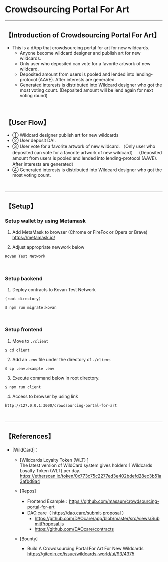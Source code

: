 # Crowdsourcing Portal For Art

***
## 【Introduction of Crowdsourcing Portal For Art】
- This is a dApp that crowdsourcing portal for art for new wildcards.
  - Anyone become wildcard designer and publish art for new wildcards.
  - Only user who deposited can vote for a favorite artwork of new wildcard.
  - Deposited amount from users is pooled and lended into lending-protocol (AAVE). After interests are generated.
  - Generated interests is distributed into Wildcard designer who got the most voting count.
    (Deposited amount will be lend again for next voting round)

&nbsp;

## 【User Flow】
- ① Wildcard designer publish art for new wildcards
- ② User deposit DAI.
- ③ User vote for a favorite artwork of new wildcard.
    （Only user who deposited can vote for a favorite artwork of new wildcard）
    （Deposited amount from users is pooled and lended into lending-protocol (AAVE). After interests are generated）
- ④ Generated interests is distributed into Wildcard designer who got the most voting count.

&nbsp;

***

## 【Setup】
### Setup wallet by using Metamask
1. Add MetaMask to browser (Chrome or FireFox or Opera or Brave)    
https://metamask.io/  


2. Adjust appropriate newwork below 
```
Kovan Test Network
```

&nbsp;


### Setup backend
1. Deploy contracts to Kovan Test Network
```
(root directory)

$ npm run migrate:kovan
```

&nbsp;


### Setup frontend
1. Move to `./client`
```
$ cd client
```

2. Add an `.env` file under the directory of `./client`.
```
$ cp .env.example .env
```

3. Execute command below in root directory.
```
$ npm run client
```

4. Access to browser by using link 
```
http://127.0.0.1:3000/crowdsourcing-portal-for-art
```

&nbsp;


***

## 【References】
- [WildCard]：  
  - [Wildcards Loyalty Token (WLT) ]  
    The latest version of WildCard system gives holders 1 Wildcards Loyalty Token (WLT) per day.  
    https://etherscan.io/token/0x773c75c2277ed3e402bdefd28ec3b51a3afbd8a4

  - [Repos]  
    - Frontend Example：https://github.com/masaun/crowdsourcing-portal-for-art
    - DAO.care（ https://dao.care/submit-proposal ）
      - https://github.com/DAOcare/app/blob/master/src/views/SubmitProposal.js
      - https://github.com/DAOcare/contracts

  - [Bounty]
    - Build A Crowdsourcing Portal For Art For New Wildcards  
    https://gitcoin.co/issue/wildcards-world/ui/93/4375
